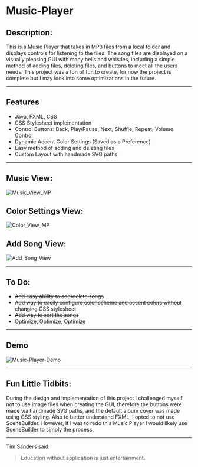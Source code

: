 
# Music-Player

## Description:
This is a Music Player that takes in MP3 files from a local folder and displays controls for listening to the files. The song files are displayed on a visually pleasing GUI with many bells and whistles, including a simple method of adding files, deleting files, and buttons to meet all the users needs. This project was a ton of fun to create, for now the project is complete but I may look into some optimizations in the future.

----

## Features
- Java, FXML, CSS
- CSS Stylesheet implementation
- Control Buttons: Back, Play/Pause, Next, Shuffle, Repeat, Volume Control
- Dynamic Accent Color Settings (Saved as a Preference)
- Easy method of adding and deleting files
- Custom Layout with handmade SVG paths

----

## Music View:
![Music_View_MP](https://user-images.githubusercontent.com/8952745/121302525-d30fb080-c8c7-11eb-9b85-9c26a1841af3.png)

## Color Settings View:
![Color_View_MP](https://user-images.githubusercontent.com/8952745/121302463-ba06ff80-c8c7-11eb-920f-f5533ef7b177.png)

## Add Song View:
![Add_Song_View](https://user-images.githubusercontent.com/8952745/121302489-c428fe00-c8c7-11eb-9353-f2bf48f483fe.png)

----
## To Do:
- ~~Add easy ability to add/delete songs~~
- ~~Add way to easily configure color scheme and accent colors without changing CSS stylesheet~~
- ~~Add way to sort the songs~~
- Optimize, Optimize, Optimize

----
## Demo
![Music-Player-Demo](https://user-images.githubusercontent.com/8952745/121301175-cd18d000-c8c5-11eb-88ea-39efab79e393.gif)

----

## Fun Little Tidbits:
During the design and implementation of this project I challenged myself not to use image files when creating the GUI, therefore the buttons were made via handmade SVG paths, and the default album cover was made using CSS styling. Also to better understand FXML, I opted to not use SceneBuilder. However, if I was to redo this Music Player I would likely use SceneBuilder to simply the process.

----

Tim Sanders said:
> Education without application is just entertainment.
